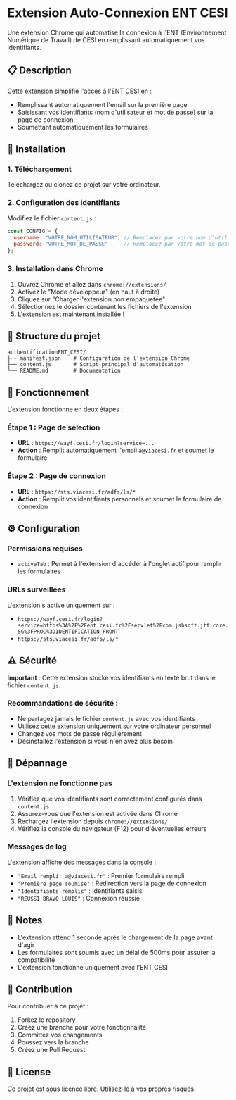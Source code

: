 # Extension Auto-Connexion ENT CESI

Une extension Chrome qui automatise la connexion à l'ENT (Environnement Numérique de Travail) de CESI en remplissant automatiquement vos identifiants.

## 📋 Description

Cette extension simplifie l'accès à l'ENT CESI en :
- Remplissant automatiquement l'email sur la première page
- Saisissant vos identifiants (nom d'utilisateur et mot de passe) sur la page de connexion
- Soumettant automatiquement les formulaires

## 🚀 Installation

### 1. Téléchargement
Téléchargez ou clonez ce projet sur votre ordinateur.

### 2. Configuration des identifiants
Modifiez le fichier `content.js` :
```javascript
const CONFIG = {
  username: "VOTRE_NOM_UTILISATEUR", // Remplacez par votre nom d'utilisateur CESI
  password: "VOTRE_MOT_DE_PASSE"     // Remplacez par votre mot de passe CESI
};
```

### 3. Installation dans Chrome
1. Ouvrez Chrome et allez dans `chrome://extensions/`
2. Activez le "Mode développeur" (en haut à droite)
3. Cliquez sur "Charger l'extension non empaquetée"
4. Sélectionnez le dossier contenant les fichiers de l'extension
5. L'extension est maintenant installée !

## 📁 Structure du projet

```
authentificationENT_CESI/
├── manifest.json    # Configuration de l'extension Chrome
├── content.js       # Script principal d'automatisation
└── README.md        # Documentation
```

## 🔧 Fonctionnement

L'extension fonctionne en deux étapes :

### Étape 1 : Page de sélection
- **URL** : `https://wayf.cesi.fr/login?service=...`
- **Action** : Remplit automatiquement l'email `a@viacesi.fr` et soumet le formulaire

### Étape 2 : Page de connexion
- **URL** : `https://sts.viacesi.fr/adfs/ls/*`
- **Action** : Remplit vos identifiants personnels et soumet le formulaire de connexion

## ⚙️ Configuration

### Permissions requises
- `activeTab` : Permet à l'extension d'accéder à l'onglet actif pour remplir les formulaires

### URLs surveillées
L'extension s'active uniquement sur :
- `https://wayf.cesi.fr/login?service=https%3A%2F%2Fent.cesi.fr%2Fservlet%2Fcom.jsbsoft.jtf.core.SG%3FPROC%3DIDENTIFICATION_FRONT`
- `https://sts.viacesi.fr/adfs/ls/*`

## ⚠️ Sécurité

**Important** : Cette extension stocke vos identifiants en texte brut dans le fichier `content.js`. 

### Recommandations de sécurité :
- Ne partagez jamais le fichier `content.js` avec vos identifiants
- Utilisez cette extension uniquement sur votre ordinateur personnel
- Changez vos mots de passe régulièrement
- Désinstallez l'extension si vous n'en avez plus besoin

## 🐛 Dépannage

### L'extension ne fonctionne pas
1. Vérifiez que vos identifiants sont correctement configurés dans `content.js`
2. Assurez-vous que l'extension est activée dans Chrome
3. Rechargez l'extension depuis `chrome://extensions/`
4. Vérifiez la console du navigateur (F12) pour d'éventuelles erreurs

### Messages de log
L'extension affiche des messages dans la console :
- `"Email rempli: a@viacesi.fr"` : Premier formulaire rempli
- `"Première page soumise"` : Redirection vers la page de connexion
- `"Identifiants remplis"` : Identifiants saisis
- `"REUSSI BRAVO LOUIS"` : Connexion réussie

## 📝 Notes

- L'extension attend 1 seconde après le chargement de la page avant d'agir
- Les formulaires sont soumis avec un délai de 500ms pour assurer la compatibilité
- L'extension fonctionne uniquement avec l'ENT CESI

## 🤝 Contribution

Pour contribuer à ce projet :
1. Forkez le repository
2. Créez une branche pour votre fonctionnalité
3. Committez vos changements
4. Poussez vers la branche
5. Créez une Pull Request

## 📄 License

Ce projet est sous licence libre. Utilisez-le à vos propres risques.
